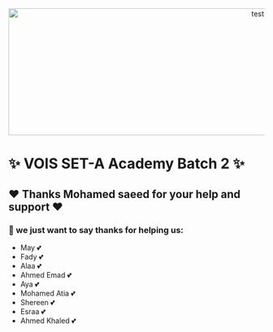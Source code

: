 <div align="center">
 <img  src="https://github.com/ahmedkhaled14/RestAssuredPractice/assets/68038931/2b7ff783-c922-4fdc-b6f6-6c62fedd8f0c" alt="test-light" width="1000" height="250" />
</div>
 
# ✨ VOIS SET-A Academy Batch 2 ✨
</div>

 ## ❤️ Thanks Mohamed saeed for your help and support ❤️
 ### 💙 we just want to say thanks for helping us:
 * May 💕
 * Fady 💕
 * Alaa 💕
 * Ahmed Emad 💕
 * Aya 💕
 * Mohamed Atia 💕
 * Shereen 💕
 * Esraa 💕
 * Ahmed Khaled 💕
 
